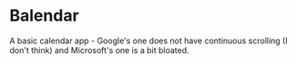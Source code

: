 # Balendar

A basic calendar app - Google's one does not have continuous scrolling (I don't think) and Microsoft's one is a bit bloated.
